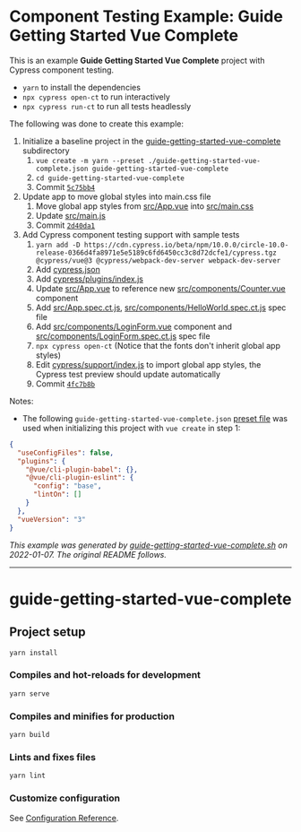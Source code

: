 # Component Testing Example: Guide Getting Started Vue Complete

This is an example **Guide Getting Started Vue Complete** project with Cypress component testing.

- `yarn` to install the dependencies
- `npx cypress open-ct` to run interactively
- `npx cypress run-ct` to run all tests headlessly

The following was done to create this example:

1. Initialize a baseline project in the [guide-getting-started-vue-complete](.) subdirectory
   1. `vue create -m yarn --preset ./guide-getting-started-vue-complete.json guide-getting-started-vue-complete`
   2. `cd guide-getting-started-vue-complete`
   3. Commit [`5c75bb4`](https://github.com/cypress-io/cypress-component-testing-examples/commit/5c75bb4eaf6270ce3a6f1412ce3447f8bdf62d01)
2. Update app to move global styles into main.css file
   1. Move global app styles from [src/App.vue](src/App.vue) into [src/main.css](src/main.css)
   2. Update [src/main.js](src/main.js)
   3. Commit [`2d40da1`](https://github.com/cypress-io/cypress-component-testing-examples/commit/2d40da119ccdde6d62fea9f707f1130f12efa282)
3. Add Cypress component testing support with sample tests
   1. `yarn add -D https://cdn.cypress.io/beta/npm/10.0.0/circle-10.0-release-0366d4fa8971e5e5189c6fd6450cc3c8d72dcfe1/cypress.tgz @cypress/vue@3 @cypress/webpack-dev-server webpack-dev-server`
   1. Add [cypress.json](cypress.json)
   1. Add [cypress/plugins/index.js](cypress/plugins/index.js)
   1. Update [src/App.vue](src/App.vue) to reference new [src/components/Counter.vue](src/components/Counter.vue) component
   1. Add [src/App.spec.ct.js](src/App.spec.ct.js), [src/components/HelloWorld.spec.ct.js](src/components/HelloWorld.spec.ct.js) spec file
   1. Add [src/components/LoginForm.vue](src/components/LoginForm.vue) component and [src/components/LoginForm.spec.ct.js](src/components/LoginForm.spec.ct.js) spec file
   1. `npx cypress open-ct` (Notice that the fonts don't inherit global app styles)
   1. Edit [cypress/support/index.js](cypress/support/index.js) to import global app styles, the Cypress test preview should update automatically
   1. Commit [`4fc7b8b`](https://github.com/cypress-io/cypress-component-testing-examples/commit/4fc7b8bb95bb57280afb32ad4cd4259d5531ec8b)

Notes:

- The following `guide-getting-started-vue-complete.json` [preset file](https://cli.vuejs.org/guide/plugins-and-presets.html#local-filesystem-preset) was used when initializing this project with `vue create` in step 1:

```json
{
  "useConfigFiles": false,
  "plugins": {
    "@vue/cli-plugin-babel": {},
    "@vue/cli-plugin-eslint": {
      "config": "base",
      "lintOn": []
    }
  },
  "vueVersion": "3"
}
```

_This example was generated by [guide-getting-started-vue-complete.sh](https://github.com/cypress-io/cypress-component-testing-examples/blob/main/scripts/guide-getting-started-vue-complete.sh) on 2022-01-07. The original README follows._

---

# guide-getting-started-vue-complete

## Project setup
```
yarn install
```

### Compiles and hot-reloads for development
```
yarn serve
```

### Compiles and minifies for production
```
yarn build
```

### Lints and fixes files
```
yarn lint
```

### Customize configuration
See [Configuration Reference](https://cli.vuejs.org/config/).
